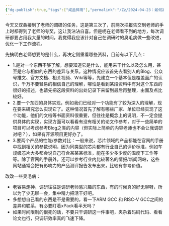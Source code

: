 ```yaml
---
{"dg-publish":true,"tags":["咸盐碎雨"],"permalink":"/Zz/2024-04-23：如何高效地完成调研工作/","dgPassFrontmatter":true}
---
```


今天又双叒接到了老师的调研的任务，这是第三次了，前两次把报告交到老师的手上时都得到了老师的夸奖，这让我沾沾自喜。但是呢在老师看不到的地方，每次调研都要占用我大量的时间，我觉得我应该针对自己在调研时的臭毛病做一些改进，优化一下工作流程。

先搞明白老师想要的是什么，再决定侧重看哪些资料，目前有以下几点：
* 1.是对一个东西不够了解，想要知道它是什么，能用来干什么以及怎么用，甚至是它与相似的东西的差异与关系。这种情况应该首先去看别人的Blog、公众号推文、官方文档、相关视频、Wiki等等，先建立一个基本但是覆盖面广的认识，千万不要轻易的相信自己的理解，哪怕是看到某段资料中有对这个东西的很好的描述，也请先把这段资料的出处记录下来留到最后再整理，由面及点比较好。
* 2.要一个东西的具体实现，例如我们已经对一个功能有了较为深入的理解，现在要来研究怎么实现它了。这种情况首先了解有哪些厂家、单位已经实现了这个功能，他们的文档等书面资料很重要，但往往是概念上的说明，不一定会提供具体的实现，实现方面可以看看有没有相关的论文作参考，对于一些简单的项目可以考虑参考Blog之类的内容（但实际上简单的内容老师也不会让我调研对吧？），如果有开源项目更好办了。
* 3.要两个产品的性能/参数对比：一般来说，芯片领域的产品都能在官网的手册中找到相关的参数说明，因为同类型的芯片都有行业自己的评价标准，例如车规级芯片大多都会说自己符合某某某标准，能在多少多少度的温度下工作等等。除了官网的手册外，还可以参考行业内比较著名的情报/新闻网站，这些网站通常会把有影响力的产品测评报告发布出来，比较有参考价值。

改改一些臭毛病：
* 老容易走神，调研往往是调研老师感兴趣的东西，有的时候真的好无聊呀，所以为了少无聊一会，集中精力把活干好吧。
* 多想想自己看的东西是不是需要的，看一下ARM GCC 和 RISC-V GCC之间的差异和联系，有必要盯着xPack看半天吗？
* 如果时间限制的很死的话，不要只干调研这一件事吧，夹杂着码码代码、看看论文也行，只调研效率真的飞速下降。


